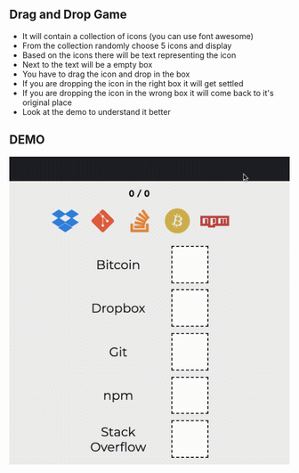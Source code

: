 ## Drag and Drop Game

- It will contain a collection of icons (you can use font awesome)
- From the collection randomly choose 5 icons and display
- Based on the icons there will be text representing the icon
- Next to the text will be a empty box
- You have to drag the icon and drop in the box
- If you are dropping the icon in the right box it will get settled
- If you are dropping the icon in the wrong box it will come back to it's original place
- Look at the demo to understand it better

## DEMO

![](./game.gif)
